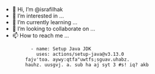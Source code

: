 - 👋 Hi, I’m @israfilhak
- 👀 I’m interested in ...
- 🌱 I’m currently learning ...
- 💞️ I’m looking to collaborate on ...
- 📫 How to reach me ...

<!---
israfilhak/israfilhak is a ✨ special ✨ repository because its `README.md` (this file) appears on your GitHub profile.
You can click the Preview link to take a look at your changes.
--->
              - name: Setup Java JDK
                uses: actions/setup-java@v3.13.0
            fajv'toa. aywy:qtfa"uwtfs;sguav.uhabz.
            hauhz. uusgvj. a. sub ha aj syt 3 #s! iq? akb
